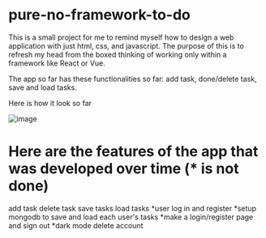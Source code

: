 # pure-no-framework-to-do

This is a small project for me to remind myself how to design a web application with just html, css, and javascript.
The purpose of this is to refresh my head from the boxed thinking of working only within a framework like React or Vue.

The app so far has these functionalities so far: add task, done/delete task, save and load tasks.

Here is how it look so far

![image](https://github.com/minhtran02202/pure-no-framework-to-do/images/version1.jpg)

# Here are the features of the app that was developed over time (\* is not done)

add task
delete task
save tasks
load tasks
*user log in and register
*setup mongodb to save and load each user's tasks
*make a login/register page and sign out
*dark mode
delete account
